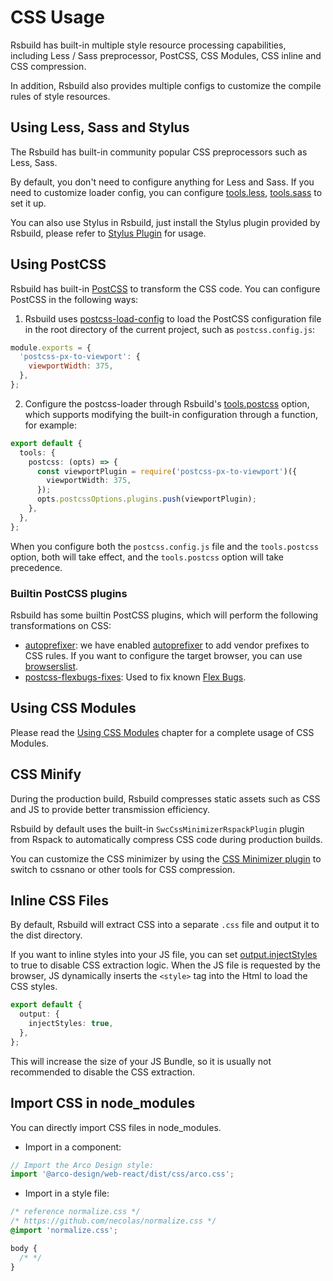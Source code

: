 # CSS Usage

Rsbuild has built-in multiple style resource processing capabilities, including Less / Sass preprocessor, PostCSS, CSS Modules, CSS inline and CSS compression.

In addition, Rsbuild also provides multiple configs to customize the compile rules of style resources.

## Using Less, Sass and Stylus

The Rsbuild has built-in community popular CSS preprocessors such as Less, Sass.

By default, you don't need to configure anything for Less and Sass. If you need to customize loader config, you can configure [tools.less](/config/tools/less), [tools.sass](/config/tools/sass) to set it up.

You can also use Stylus in Rsbuild, just install the Stylus plugin provided by Rsbuild, please refer to [Stylus Plugin](/plugins/list/plugin-stylus) for usage.

## Using PostCSS

Rsbuild has built-in [PostCSS](https://postcss.org/) to transform the CSS code. You can configure PostCSS in the following ways:

1. Rsbuild uses [postcss-load-config](https://github.com/postcss/postcss-load-config) to load the PostCSS configuration file in the root directory of the current project, such as `postcss.config.js`:

```js
module.exports = {
  'postcss-px-to-viewport': {
    viewportWidth: 375,
  },
};
```

2. Configure the postcss-loader through Rsbuild's [tools.postcss](/config/tools/postcss) option, which supports modifying the built-in configuration through a function, for example:

```ts
export default {
  tools: {
    postcss: (opts) => {
      const viewportPlugin = require('postcss-px-to-viewport')({
        viewportWidth: 375,
      });
      opts.postcssOptions.plugins.push(viewportPlugin);
    },
  },
};
```

When you configure both the `postcss.config.js` file and the `tools.postcss` option, both will take effect, and the `tools.postcss` option will take precedence.

### Builtin PostCSS plugins

Rsbuild has some builtin PostCSS plugins, which will perform the following transformations on CSS:

- [autoprefixer](https://github.com/postcss/autoprefixer): we have enabled [autoprefixer](https://github.com/postcss/autoprefixer) to add vendor prefixes to CSS rules. If you want to configure the target browser, you can use [browserslist](/guide/advanced/browserslist).
- [postcss-flexbugs-fixes](https://npmjs.com/package/postcss-flexbugs-fixes): Used to fix known [Flex Bugs](https://github.com/philipwalton/flexbugs).

## Using CSS Modules

Please read the [Using CSS Modules](/guide/basic/css-modules) chapter for a complete usage of CSS Modules.

## CSS Minify

During the production build, Rsbuild compresses static assets such as CSS and JS to provide better transmission efficiency.

Rsbuild by default uses the built-in `SwcCssMinimizerRspackPlugin` plugin from Rspack to automatically compress CSS code during production builds.

You can customize the CSS minimizer by using the [CSS Minimizer plugin](/plugins/list/plugin-css-minimizer) to switch to cssnano or other tools for CSS compression.

## Inline CSS Files

By default, Rsbuild will extract CSS into a separate `.css` file and output it to the dist directory.

If you want to inline styles into your JS file, you can set [output.injectStyles](/config/output/inject-styles) to true to disable CSS extraction logic. When the JS file is requested by the browser, JS dynamically inserts the `<style>` tag into the Html to load the CSS styles.

```ts
export default {
  output: {
    injectStyles: true,
  },
};
```

This will increase the size of your JS Bundle, so it is usually not recommended to disable the CSS extraction.

## Import CSS in node_modules

You can directly import CSS files in node_modules.

- Import in a component:

```ts title="src/App.tsx"
// Import the Arco Design style:
import '@arco-design/web-react/dist/css/arco.css';
```

- Import in a style file:

```css title="src/App.css"
/* reference normalize.css */
/* https://github.com/necolas/normalize.css */
@import 'normalize.css';

body {
  /* */
}
```

